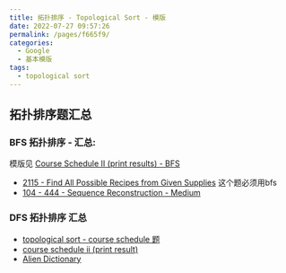 ```yaml
---
title: 拓扑排序 - Topological Sort - 模版
date: 2022-07-27 09:57:26
permalink: /pages/f665f9/
categories:
  - Google
  - 基本模版
tags:
  - topological sort
---
```


## 拓扑排序题汇总

### BFS 拓扑排序 - 汇总:
模版见 [Course Schedule II (print results) - BFS](/pages/16db16/#%E8%A7%A3%E9%A2%98%E6%80%9D%E8%B7%AF)
- [2115 - Find All Possible Recipes from Given Supplies](/pages/c7fa6e) 这个题必须用bfs
- [104 - 444 - Sequence Reconstruction - Medium](/pages/cde28d/)


### DFS 拓扑排序 汇总
-   [topological sort - course schedule 题](/pages/e4e0f5)
-   [course schedule ii (print result)](/pages/16db16/#description) 
-   [Alien Dictionary](/pages/543ced/)




